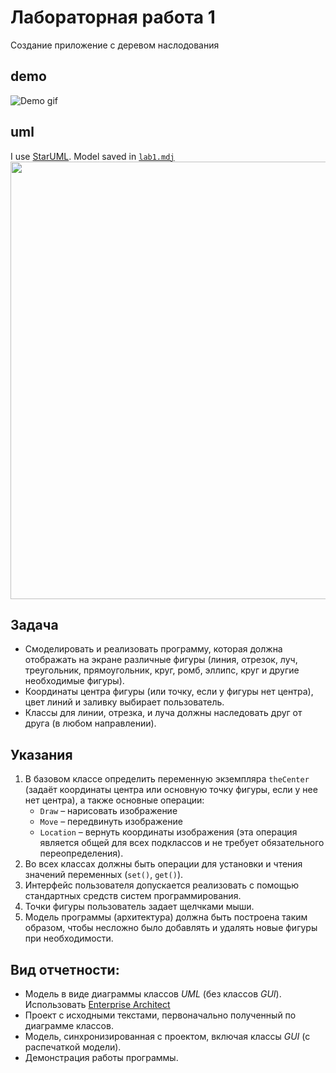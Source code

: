 # Лабораторная работа 1
Создание приложение с деревом наслодования

## demo
![Demo gif](http://res.cloudinary.com/dzsjwgjii/image/upload/v1489526127/tp-lab1.gif)

## uml
I use [StarUML](http://staruml.io/). Model saved in [`lab1.mdj`](https://github.com/Drapegnik/bsu/tree/master/technology/lab1/lab1.mdj)
<img src="http://res.cloudinary.com/dzsjwgjii/image/upload/v1489524936/tp_uml.png" width=700px/>

## Задача
* Смоделировать и реализовать программу, которая должна отображать на экране различные фигуры (линия, отрезок, луч, треугольник, прямоугольник, круг, ромб, эллипс, круг и другие необходимые фигуры). 
* Координаты центра фигуры (или точку, если у фигуры нет центра), цвет линий и заливку выбирает пользователь.
* Классы для линии, отрезка, и луча должны наследовать друг от друга (в любом направлении).

## Указания 
1. В базовом классе определить переменную экземпляра `theCenter` (задаёт координаты центра или основную точку фигуры, если у нее нет центра), а также основные операции:
	* `Draw` – нарисовать изображение
	* `Move` – передвинуть изображение
 	* `Location` – вернуть координаты изображения (эта операция является общей для всех подклассов и не требует обязательного переопределения).
2. Во всех классах должны быть операции для установки и чтения значений переменных (`set()`, `get()`).
3. Интерфейс пользователя допускается реализовать с помощью стандартных средств систем программирования.
4. Точки фигуры пользователь задает щелчками мыши.
5. Модель программы (архитектура) должна быть построена таким образом, чтобы несложно было добавлять и удалять новые фигуры при необходимости.

## Вид отчетности:
* Модель в виде диаграммы классов *UML* (без классов *GUI*). Использовать [Enterprise Architect](http://www.sparxsystems.com/products/ea)
* Проект с исходными  текстами, первоначально полученный по диаграмме классов.
* Модель, синхронизированная с проектом, включая классы *GUI* (c распечаткой модели).
* Демонстрация работы программы.
